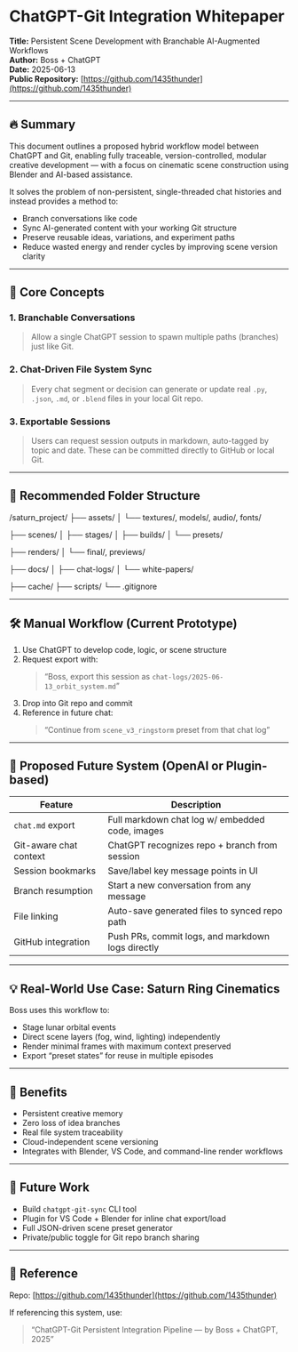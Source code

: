 # ChatGPT-Git Integration Whitepaper  
**Title:** Persistent Scene Development with Branchable AI-Augmented Workflows  
**Author:** Boss + ChatGPT  
**Date:** 2025-06-13  
**Public Repository:** [https://github.com/1435thunder](https://github.com/1435thunder)

---

## 🔥 Summary

This document outlines a proposed hybrid workflow model between ChatGPT and Git, enabling fully traceable, version-controlled, modular creative development — with a focus on cinematic scene construction using Blender and AI-based assistance.

It solves the problem of non-persistent, single-threaded chat histories and instead provides a method to:

- Branch conversations like code
- Sync AI-generated content with your working Git structure
- Preserve reusable ideas, variations, and experiment paths
- Reduce wasted energy and render cycles by improving scene version clarity

---

## 🧱 Core Concepts

### 1. **Branchable Conversations**
> Allow a single ChatGPT session to spawn multiple paths (branches) just like Git.

### 2. **Chat-Driven File System Sync**
> Every chat segment or decision can generate or update real `.py`, `.json`, `.md`, or `.blend` files in your local Git repo.

### 3. **Exportable Sessions**
> Users can request session outputs in markdown, auto-tagged by topic and date. These can be committed directly to GitHub or local Git.

---

## 📂 Recommended Folder Structure

/saturn_project/
├── assets/
│ └── textures/, models/, audio/, fonts/

├── scenes/
│ ├── stages/
│ ├── builds/
│ └── presets/

├── renders/
│ └── final/, previews/

├── docs/
│ ├── chat-logs/
│ └── white-papers/

├── cache/
├── scripts/
└── .gitignore

---

## 🛠 Manual Workflow (Current Prototype)

1. Use ChatGPT to develop code, logic, or scene structure
2. Request export with:
   > “Boss, export this session as `chat-logs/2025-06-13_orbit_system.md`”
3. Drop into Git repo and commit
4. Reference in future chat:
   > “Continue from `scene_v3_ringstorm` preset from that chat log”

---

## 🚀 Proposed Future System (OpenAI or Plugin-based)

| Feature | Description |
|--------|-------------|
| `chat.md` export | Full markdown chat log w/ embedded code, images |
| Git-aware chat context | ChatGPT recognizes repo + branch from session |
| Session bookmarks | Save/label key message points in UI |
| Branch resumption | Start a new conversation from any message |
| File linking | Auto-save generated files to synced repo path |
| GitHub integration | Push PRs, commit logs, and markdown logs directly |

---

## 💡 Real-World Use Case: Saturn Ring Cinematics

Boss uses this workflow to:
- Stage lunar orbital events
- Direct scene layers (fog, wind, lighting) independently
- Render minimal frames with maximum context preserved
- Export “preset states” for reuse in multiple episodes

---

## 🌱 Benefits

- Persistent creative memory
- Zero loss of idea branches
- Real file system traceability
- Cloud-independent scene versioning
- Integrates with Blender, VS Code, and command-line render workflows

---

## 🧠 Future Work

- Build `chatgpt-git-sync` CLI tool
- Plugin for VS Code + Blender for inline chat export/load
- Full JSON-driven scene preset generator
- Private/public toggle for Git repo branch sharing

---

## 🔗 Reference

Repo: [https://github.com/1435thunder](https://github.com/1435thunder)

If referencing this system, use:
> “ChatGPT-Git Persistent Integration Pipeline — by Boss + ChatGPT, 2025”
